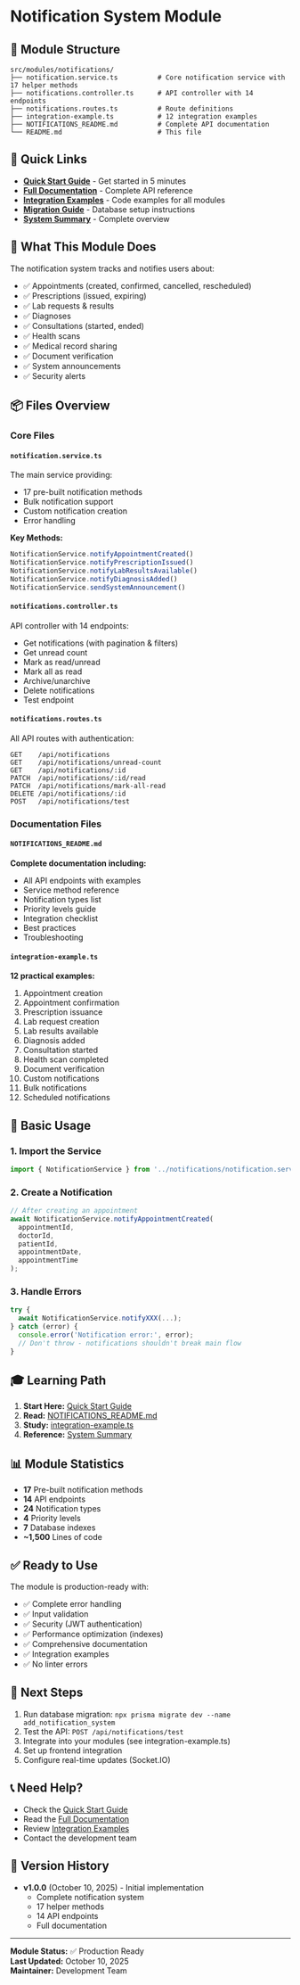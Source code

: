 # Notification System Module

## 📁 Module Structure

```
src/modules/notifications/
├── notification.service.ts          # Core notification service with 17 helper methods
├── notifications.controller.ts      # API controller with 14 endpoints
├── notifications.routes.ts          # Route definitions
├── integration-example.ts           # 12 integration examples
├── NOTIFICATIONS_README.md          # Complete API documentation
└── README.md                        # This file
```

## 🚀 Quick Links

- **[Quick Start Guide](../../../NOTIFICATION_QUICK_START.md)** - Get started in 5 minutes
- **[Full Documentation](./NOTIFICATIONS_README.md)** - Complete API reference
- **[Integration Examples](./integration-example.ts)** - Code examples for all modules
- **[Migration Guide](../../../NOTIFICATION_MIGRATION.md)** - Database setup instructions
- **[System Summary](../../../NOTIFICATION_SYSTEM_SUMMARY.md)** - Complete overview

## 🎯 What This Module Does

The notification system tracks and notifies users about:
- ✅ Appointments (created, confirmed, cancelled, rescheduled)
- ✅ Prescriptions (issued, expiring)
- ✅ Lab requests & results
- ✅ Diagnoses
- ✅ Consultations (started, ended)
- ✅ Health scans
- ✅ Medical record sharing
- ✅ Document verification
- ✅ System announcements
- ✅ Security alerts

## 📦 Files Overview

### Core Files

#### `notification.service.ts`
The main service providing:
- 17 pre-built notification methods
- Bulk notification support
- Custom notification creation
- Error handling

**Key Methods:**
```typescript
NotificationService.notifyAppointmentCreated()
NotificationService.notifyPrescriptionIssued()
NotificationService.notifyLabResultsAvailable()
NotificationService.notifyDiagnosisAdded()
NotificationService.sendSystemAnnouncement()
```

#### `notifications.controller.ts`
API controller with 14 endpoints:
- Get notifications (with pagination & filters)
- Get unread count
- Mark as read/unread
- Mark all as read
- Archive/unarchive
- Delete notifications
- Test endpoint

#### `notifications.routes.ts`
All API routes with authentication:
```
GET    /api/notifications
GET    /api/notifications/unread-count
GET    /api/notifications/:id
PATCH  /api/notifications/:id/read
PATCH  /api/notifications/mark-all-read
DELETE /api/notifications/:id
POST   /api/notifications/test
```

### Documentation Files

#### `NOTIFICATIONS_README.md`
**Complete documentation including:**
- All API endpoints with examples
- Service method reference
- Notification types list
- Priority levels guide
- Integration checklist
- Best practices
- Troubleshooting

#### `integration-example.ts`
**12 practical examples:**
1. Appointment creation
2. Appointment confirmation
3. Prescription issuance
4. Lab request creation
5. Lab results available
6. Diagnosis added
7. Consultation started
8. Health scan completed
9. Document verification
10. Custom notifications
11. Bulk notifications
12. Scheduled notifications

## 🔧 Basic Usage

### 1. Import the Service
```typescript
import { NotificationService } from '../notifications/notification.service';
```

### 2. Create a Notification
```typescript
// After creating an appointment
await NotificationService.notifyAppointmentCreated(
  appointmentId,
  doctorId,
  patientId,
  appointmentDate,
  appointmentTime
);
```

### 3. Handle Errors
```typescript
try {
  await NotificationService.notifyXXX(...);
} catch (error) {
  console.error('Notification error:', error);
  // Don't throw - notifications shouldn't break main flow
}
```

## 🎓 Learning Path

1. **Start Here:** [Quick Start Guide](../../../NOTIFICATION_QUICK_START.md)
2. **Read:** [NOTIFICATIONS_README.md](./NOTIFICATIONS_README.md)
3. **Study:** [integration-example.ts](./integration-example.ts)
4. **Reference:** [System Summary](../../../NOTIFICATION_SYSTEM_SUMMARY.md)

## 📊 Module Statistics

- **17** Pre-built notification methods
- **14** API endpoints
- **24** Notification types
- **4** Priority levels
- **7** Database indexes
- **~1,500** Lines of code

## ✅ Ready to Use

The module is production-ready with:
- ✅ Complete error handling
- ✅ Input validation
- ✅ Security (JWT authentication)
- ✅ Performance optimization (indexes)
- ✅ Comprehensive documentation
- ✅ Integration examples
- ✅ No linter errors

## 🚀 Next Steps

1. Run database migration: `npx prisma migrate dev --name add_notification_system`
2. Test the API: `POST /api/notifications/test`
3. Integrate into your modules (see integration-example.ts)
4. Set up frontend integration
5. Configure real-time updates (Socket.IO)

## 📞 Need Help?

- Check the [Quick Start Guide](../../../NOTIFICATION_QUICK_START.md)
- Read the [Full Documentation](./NOTIFICATIONS_README.md)
- Review [Integration Examples](./integration-example.ts)
- Contact the development team

## 📝 Version History

- **v1.0.0** (October 10, 2025) - Initial implementation
  - Complete notification system
  - 17 helper methods
  - 14 API endpoints
  - Full documentation

---

**Module Status:** ✅ Production Ready  
**Last Updated:** October 10, 2025  
**Maintainer:** Development Team



